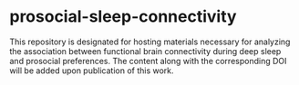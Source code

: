 # prosocial-sleep-connectivity
This repository is designated for hosting materials necessary for analyzing the association between functional brain connectivity during deep sleep and prosocial preferences. The content along with the corresponding DOI will be added upon publication of this work.
